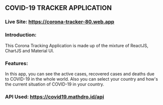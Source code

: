 ## COVID-19 TRACKER APPLICATION

### Live Site: https://corona-tracker-80.web.app

### Introduction:
This Corona Tracking Application is made up of the mixture of ReactJS, ChartJS and Material UI.

### Features:
In this app, you can see the active cases, recovered cases and deaths due to COVID-19 in the whole world. Also you can select your country and how's the current situation of COVID-19 in your country.

### API Used: https://covid19.mathdro.id/api
